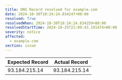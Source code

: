```yaml
---
title: DNS Record resolved for example.com
date: 2024-10-30T10:24:24.834247+00:00
resolved: True
resolvedWhen: 2024-10-30T10:24:24.834259+00:00
resolvedStartTime: 2024-10-25T21:09:43.191474+00:00
severity: notice
affected:
  - example.com
section: issue
---
```


| Expected Record  | Actual Record  |
|------------------|----------------|
| 93.184.215.14 | 93.184.215.14 |
